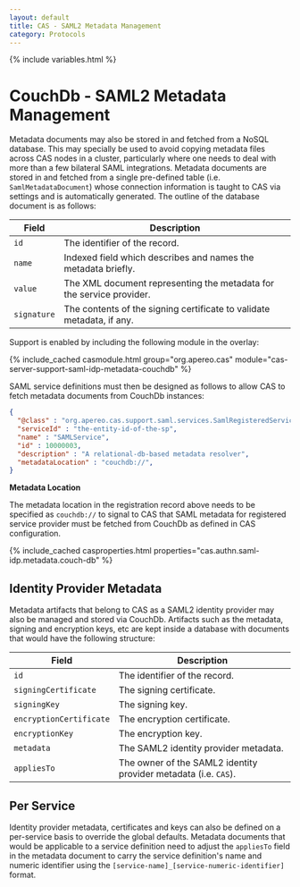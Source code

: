 ```yaml
---
layout: default
title: CAS - SAML2 Metadata Management
category: Protocols
---
```


{% include variables.html %}

# CouchDb - SAML2 Metadata Management

Metadata documents may also be stored in and fetched from a NoSQL database. This may specially be used to avoid
copying metadata files across CAS nodes in a cluster, particularly where one needs to deal with more than a
few bilateral SAML integrations. Metadata documents are stored in and fetched from a single pre-defined
table  (i.e. `SamlMetadataDocument`) whose connection information is taught to CAS via settings and
is automatically generated.  The outline of the database document is as follows:

| Field       | Description                                                           |
|-------------|-----------------------------------------------------------------------|
| `id`        | The identifier of the record.                                         |
| `name`      | Indexed field which describes and names the metadata briefly.         |
| `value`     | The XML document representing the metadata for the service provider.  |
| `signature` | The contents of the signing certificate to validate metadata, if any. |

Support is enabled by including the following module in the overlay:

{% include_cached casmodule.html group="org.apereo.cas" module="cas-server-support-saml-idp-metadata-couchdb" %}

SAML service definitions must then be designed as follows to allow CAS to fetch metadata documents from CouchDb instances:

```json
{
  "@class" : "org.apereo.cas.support.saml.services.SamlRegisteredService",
  "serviceId" : "the-entity-id-of-the-sp",
  "name" : "SAMLService",
  "id" : 10000003,
  "description" : "A relational-db-based metadata resolver",
  "metadataLocation" : "couchdb://",
}
```

<div class="alert alert-info"><strong>Metadata Location</strong><p>
The metadata location in the registration record above needs to be specified as <code>couchdb://</code> 
to signal to CAS that SAML metadata for registered service provider must be fetched from CouchDb as defined in CAS configuration.
</p></div>

{% include_cached casproperties.html properties="cas.authn.saml-idp.metadata.couch-db" %}

## Identity Provider Metadata

Metadata artifacts that belong to CAS as a SAML2 identity provider may also be managed
and stored via CouchDb. Artifacts such as the metadata, signing and encryption keys, etc are kept
inside a database with documents that would have the following structure:

| Field                   | Description                                                     |
|-------------------------|-----------------------------------------------------------------|
| `id`                    | The identifier of the record.                                   |
| `signingCertificate`    | The signing certificate.                                        |
| `signingKey`            | The signing key.                                                |
| `encryptionCertificate` | The encryption certificate.                                     |
| `encryptionKey`         | The encryption key.                                             |
| `metadata`              | The SAML2 identity provider metadata.                           |
| `appliesTo`             | The owner of the SAML2 identity provider metadata (i.e. `CAS`). |

## Per Service

Identity provider metadata, certificates and keys can also be defined on a per-service basis to override the global defaults.
Metadata documents that would be applicable to a service definition need to adjust the `appliesTo` field in the metadata
document to carry the service definition's name and numeric identifier using the `[service-name]_[service-numeric-identifier]` format.


